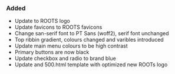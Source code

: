 ### Added

- Update to ROOTS logo
- Update favicons to ROOTS favicons
- Change san-serif font to PT Sans (woff2), serif font unchanged
- Top ribbin gradient, colours changed and varibles introduced
- Update main menu colours to be high contrast
- Primary buttons are now black
- Update checkbox and radio to brand blue
- Update and 500.html template with optimized new ROOTs logo